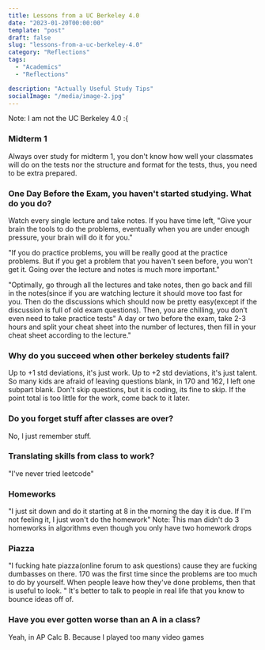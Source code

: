 ```yaml
---
title: Lessons from a UC Berkeley 4.0
date: "2023-01-20T00:00:00"
template: "post"
draft: false
slug: "lessons-from-a-uc-berkeley-4.0"
category: "Reflections"
tags:
  - "Academics"
  - "Reflections"

description: "Actually Useful Study Tips"
socialImage: "/media/image-2.jpg"
---
```

Note: I am not the UC Berkeley 4.0 :{
### Midterm 1

Always over study for midterm 1, you don't know how well your classmates will do on the tests nor the structure and format for the tests, thus, you need to be extra prepared.

### One Day Before the Exam, you haven't started studying. What do you do?

Watch every single lecture and take notes. If you have time left, "Give your brain the tools to do the problems, eventually when you are under enough pressure, your brain will do it for you."

"If you do practice problems, you will be really good at the practice problems. But if you get a problem that you haven't seen before, you won't get it. Going over the lecture and notes is much more important."

"Optimally, go through all the lectures and take notes, then go back and fill in the notes(since if you are watching lecture it should move too fast for you. Then do the discussions which should now be pretty easy(except if the discussion is full of old exam questions). Then, you are chilling, you don’t even need to take practice tests" A day or two before the exam, take 2-3 hours and split your cheat sheet into the number of lectures, then fill in your cheat sheet according to the lecture."

### Why do you succeed when other berkeley students fail?

Up to +1 std deviations, it's just work. Up to +2 std deviations, it's just talent. So many kids are afraid of leaving questions blank, in 170 and 162, I left one subpart blank. Don't skip questions, but it is coding, its fine to skip. If the point total is too little for the work, come back to it later.

### Do you forget stuff after classes are over?

No, I just remember stuff.

### Translating skills from class to work?

"I've never tried leetcode"

### Homeworks

"I just sit down and do it starting at 8 in the morning the day it is due. If I'm not feeling it, I just won't do the homework" Note: This man didn't do 3 homeworks in algorithms even though you only have two homework drops

### Piazza

"I fucking hate piazza(online forum to ask questions) cause they are fucking dumbasses on there. 170 was the first time since the problems are too much to do by yourself. When people leave how they've done problems, then that is useful to look. " It's better to talk to people in real life that you know to bounce ideas off of.

### Have you ever gotten worse than an A in a class?

Yeah, in AP Calc B. Because I played too many video games

